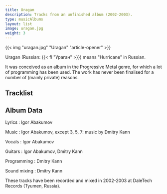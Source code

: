 ```yaml
---
title: Uragan
description: Tracks from an unfinished album (2002-2003).
type: musicAlbums
layout: list
image: uragan.jpg
weight: 3
---
```


{{< img "uragan.jpg" "Uragan" "article-opener" >}}

Uragan (Russian: {{< fl "Ураган" >}}) means "Hurricane" in Russian.

It was conceived as an album in the Progressive Metal genre, for which a lot of programming has been used. The work has never been finalised for a number of (mainly private) reasons.

## Tracklist

<!-- TODO -->

## Album Data

Lyrics
: Igor Abakumov

Music
: Igor Abakumov, except 3, 5, 7: music by Dmitry Kann

Vocals
: Igor Abakumov

Guitars
: Igor Abakumov, Dmitry Kann

Programming
: Dmitry Kann

Sound mixing
: Dmitry Kann

These tracks have been recorded and mixed in 2002-2003 at DaleTech Records (Tyumen, Russia).
